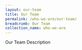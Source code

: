 ```yaml
---
layout: our-team
title: Our Team
permalink: /who-we-are/our-team/
breadcrumb: Our Team
collection_name: who-we-are
---
```

Our Team Description
